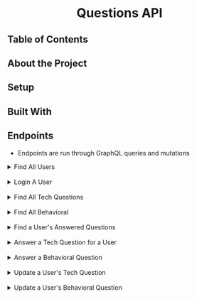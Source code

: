 
<center><h1>Questions API</h1></center>

## Table of Contents 

## About the Project

## Setup

## Built With 

## Endpoints
- Endpoints are run through GraphQL queries and mutations 

<details close>
  <summary>Find All Users</summary><br>

Returns a list of all current users in database.<br>

```query
query {
    users {
        id
        name
        email
    }  
}
```

Expected Response:

 ```json
{
    "data": {
        "users": [
            {
                "id": 1,
                "name": "Louie"
            },
            {
                "id": 2,
                "name": "Zoe"
            }
        ]  
    }
}
```
</details><br>

<details close>
  <summary>Login A User</summary><br>

<br>

```mutation
mutation {
  signinUser(input:{credentials: {
    email: "email@example.com",
    password: "123456"
  }}){
    token
    user {
      id
    }
  }
}  
```

Expected Response:

 ```json
{
  "data": {
    "signinUser": {
      "token": "CpKhgC4UyYLcgHBkgRnAZzDgYQ==--lfHRCnMeCJpELskr--4JMVavDhOrTTVHdZiuU5ww==",
      "user": {
        "id": "7"
      }
    }
  }
}
```
</details><br>

<details close>
  <summary>Find All Tech Questions</summary><br>

Returns a list of all Tech Questions in the database<br>

```query
query {
    tQuestions {
        id
        question
        qType
    }  
}
```

Expected Response:

 ```json
{
  "data": {
    "tQuestions": [
      {
        "id": "1",
        "question": "Clear your mind must be, if you are to find the villains behind this plot.",
        "qType": 0
      },
      {
        "id": "2",
        "question": "Soon will I rest, yes, forever sleep. Earned it I have. Twilight is upon me, soon night must fall.",
        "qType": 0
      },
      {...}
    ]}
}
```
</details><br>


<details close>
  <summary>Find All Behavioral</summary><br>

Returns a list of all Behavioral Questions in the database<br>

```query
query {
  bQuestions {
    id 
    question
  }
}
```

Expected Response:

 ```json
{
  "data": {
    "bQuestions": [
      {
        "id": "1",
        "question": "Why do you want to work for X company?"
      },
      {
        "id": "2",
        "question": "What are you looking for in your next role?"
      },
      {
        "id": "3",
        "question": "Tell me about a time when you had a conflict with a co-worker."
      },
      {...}
    ]}
}
```
</details><br>


<details close>
  <summary>Find a User's Answered Questions</summary><br>

Returns a list of tech and behavioral questions that a user has answered.<br>

```query
query {
  user(id:3){
    userTQuestions {
      id
      userId
      tQuestionId
     	answer 
      status
      tQuestion {
        question
        qType
      }
    } 
    userBQuestions {
      id
      userId
      bQuestionId
     	answer 
      status
      bQuestion {
        question
      }
    } 

  }
}
```

Expected Response:

 ```json
{
  "data": {
    "user": {
      "name": "Johnathan Botsford",
      "email": "joaquina@zemlak.io",
      "userTQuestions": [
        {
          "id": "3",
          "userId": 3,
          "tQuestionId": 3,
          "answer": "I regret that I should leave this world without again beholding him.",
          "status": 0,
          "tQuestion": {
            "question": "Ow, ow, OW! On my ear you are!",
            "qType": 0
          }
        }
      ],
      "userBQuestions": [
        {
          "id": "1",
          "userId": 3,
          "bQuestionId": 3,
          "answer": "",
          "status": 0,
          "bQuestion": {
            "question": "Tell me about a time when you had a conflict with a co-worker."
          }
        },
        {
          "id": "2",
          "userId": 3,
          "bQuestionId": 3,
          "answer": "",
          "status": 0,
          "bQuestion": {
            "question": "Tell me about a time when you had a conflict with a co-worker."
          }
        },
        {...}]
    }}
}
```
</details><br>


<details close>
  <summary>Answer a Tech Question for a User</summary><br>

Saves that question and answer to that user<br>

```mutation
mutation {
  createUserTQuestion(input: {userId: 1, tQuestionId: 3, answer: "hello there!"}){
    userTQuestion {
      id
      userId
      tQuestionId
      status
      answer
      tQuestion {
        question
      }
    }
  }
}
```

Expected Response:

 ```json
{
  "data": {
    "createUserTQuestion": {
      "userTQuestion": {
        "id": "10",
        "userId": 1,
        "tQuestionId": 3,
        "status": 1,
        "answer": "hello there!",
        "tQuestion": {
          "question": "Ow, ow, OW! On my ear you are!"
        }
      }
    }
  }
}
```
</details><br>


<details close>
  <summary>Answer a Behavioral Question</summary><br>

After logging in, a user can answer and save a question<br>

```mutation
mutation {
  createUserBQuestion(input: {bQuestionId: 1, answer: "hello"})
    {
     userBQuestion{
      id 
      status 
      answer
      user {
        name
      }
      bQuestion {
        question
      }
    }  
  
    }
}
```

Expected Response:

 ```json
{
  "data": {
    "createUserBQuestion": {
      "userBQuestion": {
        "id": "25",
        "status": 1,
        "answer": "hello",
        "user": {
          "name": "Test User"
        },
        "bQuestion": {
          "question": "Why do you want to work for X company?"
        }
      }
    }
  }
}
```
</details><br>



<details close>
  <summary>Update a User's Tech Question</summary><br>

The status of the question can be updated so the user can star or unstar a question. The answer can also be updated<br>

```mutation
mutation {
  updateUserTQuestion(input: {id: 1, userId: 1, tQuestionId: 1, answer: "hello there!", status: 1}){
    userTQuestion {
    id 
    answer
    userId
    tQuestionId
    status
      
    
    }
  }
}
```

Expected Response:

 ```json
{
  "data": {
    "updateUserTQuestion": {
      "userTQuestion": {
        "id": "1",
        "answer": "hello there!",
        "userId": 1,
        "tQuestionId": 1,
        "status": 1
      }
    }
  }
}
```
</details><br>



<details close>
  <summary>Update a User's Behavioral Question</summary><br>

The status of the question can be updated so the user can star or unstar a question. The answer can also be updated<br>

```mutation
mutation {
  updateUserBQuestion(input: {id: 1, userId: 1, bQuestionId: 1, answer: "hello there!", status: 1}){
    userBQuestion {
    id 
    answer
    userId
    bQuestionId
    status
      
    
    }
  }
}
```

Expected Response:

 ```json
{
  "data": {
    "updateUserBQuestion": {
      "userBQuestion": {
        "id": "1",
        "answer": "hello there!",
        "userId": 1,
        "bQuestionId": 1,
        "status": 1
      }
    }
  }
}
```
</details><br>